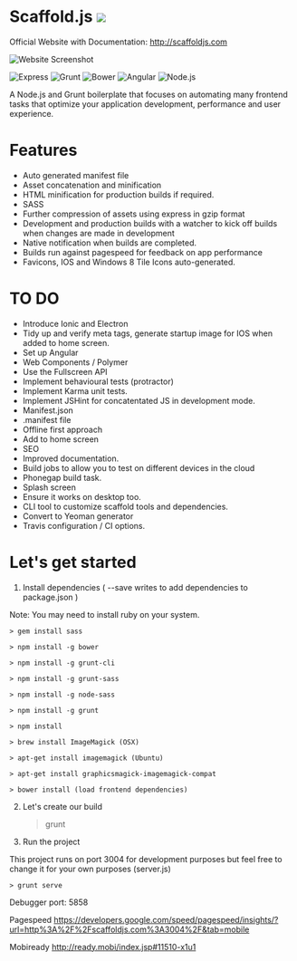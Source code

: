 # Scaffold.js ![](https://travis-ci.org/FintanK/scaffold.svg?branch=master)

Official Website with Documentation: http://scaffoldjs.com

![Website Screenshot](https://github.com/FintanK/scaffold/blob/master/nimbus-image-1458832715049.png)

![Express](http://nodejs-cloud.com/img/128px/expressjs.png)
![Grunt](http://jackandrewread.com/img/skills/grunt.png)
![Bower](http://www.robdudley.com/bower_grunt_yeoman/img/bower-logo.png)
![Angular](http://share.2sic.com/share/Content/2dm-blogs/2014-10%20JS%20MVC/AngularJS-Square-250.png)
![Node.js](https://www.a2hosting.com/images/uploads/landing_images/node.js-hosting.png)

A Node.js and Grunt boilerplate that focuses on automating many frontend tasks that optimize your application development, performance and user experience.

# Features

- Auto generated manifest file
- Asset concatenation and minification
- HTML minification for production builds if required.
- SASS
- Further compression of assets using express in gzip format
- Development and production builds with a watcher to kick off builds when changes are made in development
- Native notification when builds are completed.
- Builds run against pagespeed for feedback on app performance
- Favicons, IOS and Windows 8 Tile Icons auto-generated.

# TO DO

- Introduce Ionic and Electron
- Tidy up and verify meta tags, generate startup image for IOS when added to home screen.
- Set up Angular
- Web Components / Polymer
- Use the Fullscreen API
- Implement behavioural tests (protractor)
- Implement Karma unit tests.
- Implement JSHint for concatentated JS in development mode.
- Manifest.json
- .manifest file
- Offline first approach
- Add to home screen
- SEO
- Improved documentation.
- Build jobs to allow you to test on different devices in the cloud
- Phonegap build task.
- Splash screen
- Ensure it works on desktop too.
- CLI tool to customize scaffold tools and dependencies.
- Convert to Yeoman generator
- Travis configuration / CI options.


# Let's get started

1. Install dependencies ( --save writes to add dependencies to package.json )

Note: You may need to install ruby on your system.

    > gem install sass

    > npm install -g bower

    > npm install -g grunt-cli

    > npm install -g grunt-sass

    > npm install -g node-sass

    > npm install -g grunt

    > npm install

    > brew install ImageMagick (OSX)

    > apt-get install imagemagick (Ubuntu)

    > apt-get install graphicsmagick-imagemagick-compat

    > bower install (load frontend dependencies)

2. Let's create our build

    > grunt

3. Run the project

This project runs on port 3004 for development purposes but feel free to change it for your own purposes (server.js)

    > grunt serve

Debugger port: 5858

Pagespeed
https://developers.google.com/speed/pagespeed/insights/?url=http%3A%2F%2Fscaffoldjs.com%3A3004%2F&tab=mobile

Mobiready
http://ready.mobi/index.jsp#11510-x1u1
